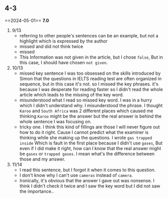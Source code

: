 ## 4-3

==2024-05-01== **7.0**
1. 9/13
	- referring to other people's sentences can be an example, but not a highlight which is expressed by the author
	- missed and did not think twice
	- missed
	- This Information was not given in the article, but I chose `false`, But in this case, I should have chosen `not given`.
2. 10/13
	- missed key sentence I was too obsessed on the skills introduced by Simon that the questions in IELTS reading test are often organized in sequence, but in this case it's not. so I missed the key phrases. it's because I was desperate for reading faster so I didn't read the whole article which leads to the missing of the key word.
	- misunderstood what I read so missed key word. I was in a hurry which I didn't understand why. I misunderstood the phrase. I thought `Karoo` and `South Africa` was 2 different places which caused me thinking `Karoo` might be the answer but the real answer is behind the whole sentence I was focusing on.
	- tricky one.  I think this kind of fillings are those I will never figure out how to do it right. Cause I cannot predict what the examiner is thinking while she making up the questions. I wrote `gas trapped inside`  Which is fault in the first place because I didn't use `gases`,  But even if I did make it right, how can I know that the real answer might be `gases` or `trapped gases`. I mean what's the difference between those and my answer.
3. 11/14
	-  I read this sentence, but I forgot it when it comes to this question.
	-  I don't know why I can't use `cameras` instead of `camera`.
	-  Ironically, it's obvious that the answer I gave out was nonsense. I think I didn't check it twice and I saw the key word but I did not saw the importance..
